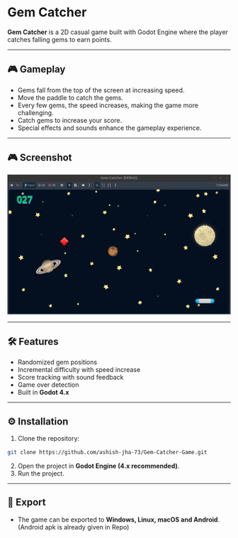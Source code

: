 # Gem Catcher

**Gem Catcher** is a 2D casual game built with Godot Engine where the player catches falling gems to earn points.  

---

## 🎮 Gameplay
- Gems fall from the top of the screen at increasing speed.  
- Move the paddle to catch the gems.  
- Every few gems, the speed increases, making the game more challenging.  
- Catch gems to increase your score.  
- Special effects and sounds enhance the gameplay experience.  

---

## 🎮 Screenshot

![Gem Catcher Screenshot](Screenshot%20from%202025-09-27%2019-56-19.png)


---

## 🛠 Features
- Randomized gem positions  
- Incremental difficulty with speed increase  
- Score tracking with sound feedback  
- Game over detection  
- Built in **Godot 4.x**  

---

## ⚙️ Installation
1. Clone the repository:  
```bash
git clone https://github.com/ashish-jha-73/Gem-Catcher-Game.git
```
2. Open the project in **Godot Engine (4.x recommended)**.
3. Run the project.

---

## 📱 Export

- The game can be exported to **Windows, Linux, macOS and Android**. (Android apk is already given in Repo)
